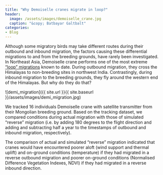 ```yaml
---
title: "Why Demoiselle cranes migrate in loop?"
header:
  image: /assets/images/demoiselle_crane.jpg
  caption: "&copy; Batbayar Galtbalt"
categories: 
- Blog   
---
```



Although some migratory birds may take different routes during their outbound and inbound migration, the factors causing these differential migrations to and from the breeding grounds, have rarely been investigated. In Northeast Asia, Demoiselle crane performs one of the most extreme [“loop” migrations](https://rdcu.be/dyXAf) known to date. During outbound migration, they cross the Himalayas to non-breeding sites in northwest India. Contrastingly, during inbound migration to the breeding grounds, they fly around the western end of the Himalayas. But why do they do that? 

![demi_migration]({{ site.url }}{{ site.baseurl }}/assets/images/demi_migration.jpg)

We tracked 16 individuals Demoiselle crane with satellite transmitter from their Mongolian breeding ground. Based on the tracking dataset, we compared conditions during actual migration with those of simulated “reverse” migration (i.e. by adding 180 degrees to the flight direction and adding and subtracting half a year to the timestamps of outbound and inbound migration, respectively).

The comparison of actual and simulated “reverse” migration indicated that cranes would have encountered poorer aloft (wind support and thermal uplift) and on-ground conditions (temperature) if they had migrated in a reverse outbound migration and poorer on-ground conditions (Normalised Difference Vegetation Indexes, NDVI) if they had migrated in a reverse inbound direction.


